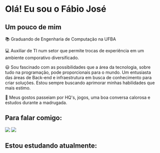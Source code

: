 # Olá! Eu sou o Fábio José 
## Um pouco de mim

📚 Graduando de Engenharia de Computação na UFBA

💻 Auxiliar de TI num setor que permite trocas de experiência em um ambiente comporativo diversificado. 

😃 Sou fascinado com as possibilidades que a área da tecnologia, sobre tudo na programação, pode proporcionais para o mundo. Um entusiasta das áreas de Back-end e infraestrutura em busca de conhecimento para criar soluções. 
Estou sempre buscando aprimorar minhas habilidades que mais estimo. 

📴 Meus gostos passeiam por HQ's, jogos, uma boa conversa calorosa e estudos durante a madrugada. 

## Para falar comigo: 
[<img src="https://img.shields.io/badge/linkedin-%230077B5.svg?&style=for-the-badge&logo=linkedin&logoColor=white" />](https://www.linkedin.com/in/fábiojosé/) [<img src = "https://img.shields.io/badge/instagram-%23E4405F.svg?&style=for-the-badge&logo=instagram&logoColor=white">](https://www.instagram.com/fafabio_alves/)
   

## Estou estudando atualmente: 











